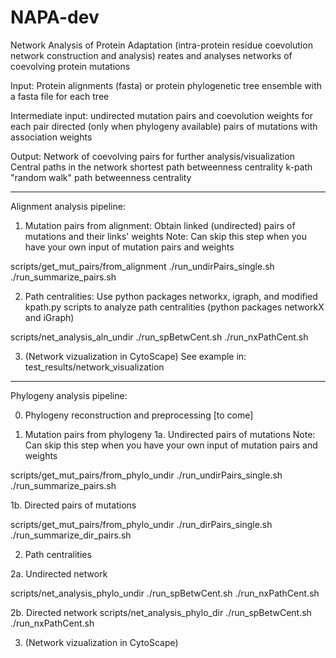 # NAPA-dev
Network Analysis of Protein Adaptation (intra-protein residue coevolution network construction and analysis)
reates and analyses networks of coevolving protein mutations

Input: Protein alignments (fasta) or protein phylogenetic tree
       ensemble with a fasta file for each tree

Intermediate input: undirected mutation pairs and coevolution weights
       for each pair directed (only when phylogeny available) pairs of
       mutations with association weights

Output: Network of coevolving pairs for further analysis/visualization
	Central paths in the network shortest path betweenness
	centrality k-path "random walk" path betweenness centrality

--------------------------------------------- 
Alignment analysis pipeline:

1. Mutation pairs from alignment: Obtain linked (undirected) pairs of
   mutations and their links' weights Note: Can skip this step when you
   have your own input of mutation pairs and weights

scripts/get_mut_pairs/from_alignment 
./run_undirPairs_single.sh
./run_summarize_pairs.sh


2. Path centralities: Use python packages networkx, igraph, and
   modified kpath.py scripts to analyze path centralities (python
   packages networkX and iGraph)

scripts/net_analysis_aln_undir 
./run_spBetwCent.sh 
./run_nxPathCent.sh

3. (Network vizualization in CytoScape)
See example in:
test_results/network_visualization

-------------------------------------------- 
Phylogeny analysis pipeline:

0. Phylogeny reconstruction and preprocessing [to come]


1. Mutation pairs from phylogeny 1a. Undirected pairs of mutations
Note: Can skip this step when you have your own input of mutation
pairs and weights 

scripts/get_mut_pairs/from_phylo_undir
./run_undirPairs_single.sh 
./run_summarize_pairs.sh

1b. Directed pairs of mutations 

scripts/get_mut_pairs/from_phylo_undir
./run_dirPairs_single.sh 
./run_summarize_dir_pairs.sh


2. Path centralities

2a. Undirected network 

scripts/net_analysis_phylo_undir
./run_spBetwCent.sh 
./run_nxPathCent.sh

2b. Directed network 
scripts/net_analysis_phylo_dir
./run_spBetwCent.sh 
./run_nxPathCent.sh

3. (Network vizualization in CytoScape)

